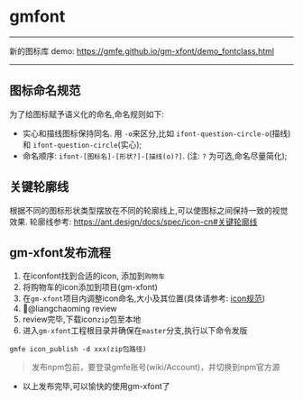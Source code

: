 # gmfont

------
新的图标库
demo: https://gmfe.github.io/gm-xfont/demo_fontclass.html

------

## 图标命名规范

为了给图标赋予语义化的命名,命名规则如下:

- 实心和描线图标保持同名. 用 `-o`来区分,比如 `ifont-question-circle-o`(描线) 和 `ifont-question-circle`(实心);
- 命名顺序: `ifont-[图标名]-[形状?]-[描线(o)?]`. (注: `?` 为可选,命名尽量简化);

## 关键轮廓线

根据不同的图标形状类型摆放在不同的轮廓线上,可以使图标之间保持一致的视觉效果.
轮廓线参考: https://ant.design/docs/spec/icon-cn#关键轮廓线


## gm-xfont发布流程
1.   在iconfont找到合适的icon, 添加到`购物车`
2.   将购物车的icon添加到项目(gm-xfont)
3.   在`gm-xfont`项目内调整icon命名,大小及其位置(具体请参考: [icon规范](https://github.com/gmfe/think/wiki/icon))
4.   @liangchaoming review
5.   review完毕,下载icon`zip`包至本地
6.   进入`gm-xfont`工程根目录并确保在`master`分支,执行以下命令发版

``` shell
gmfe icon_publish -d xxx(zip包路径)
```
> 发布npm包前，要登录gmfe账号(wiki/Account)，并切换到npm官方源


* 以上发布完毕,可以愉快的使用gm-xfont了
